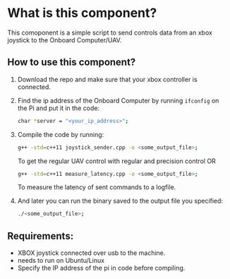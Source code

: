 # What is this component? 

This comoponent is a simple script to send controls data from an xbox joystick to the Onboard Computer/UAV. 

## How to use this component? 
1. Download the repo and make sure that your xbox controller is connected. 
2. Find the ip address of the Onboard Computer by running  `ifconfig` on the Pi and put it in the code:
    ```bash
    char *server = "<your_ip_address>";
    ```

3. Compile the code by running: 
    ```bash
    g++ -std=c++11 joystick_sender.cpp -o <some_output_file>;
    ```
    To get the regular UAV control with regular and precision control
    OR 
    ```bash
    g++ -std=c++11 measure_latency.cpp -o <some_output_file>;
    ```
    To measure the latency of sent commands to a logfile.

4. And later you can run the binary saved to the output file you specified: 
    ```bash
    ./<some_output_file>;
    ```


## Requirements: 
- XBOX joystick connected over usb to the machine. 
- needs to run on Ubuntu/Linux 
- Specify the IP address of the pi in code before compiling. 
